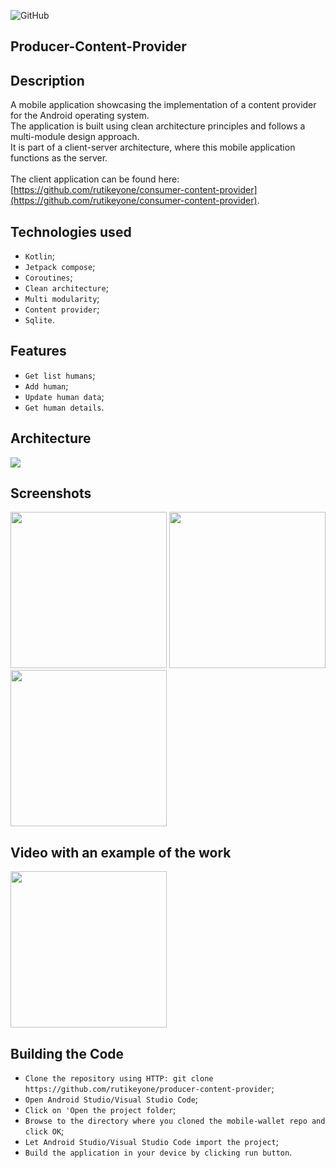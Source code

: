 ![GitHub](https://img.shields.io/github/license/IgorVolochay/Face-recognition?style=flat-square&color=blue) &nbsp;
## Producer-Content-Provider 

## Description

A mobile application showcasing the implementation of a content provider for the Android operating system.
<br>
The application is built using clean architecture principles and follows a multi-module design approach.
<br>
It is part of a client-server architecture, where this mobile application functions as the server.
<br><br>
The client application can be found here: [https://github.com/rutikeyone/consumer-content-provider](https://github.com/rutikeyone/consumer-content-provider).

## Technologies used
* `Kotlin`;
* `Jetpack compose`;
* `Coroutines`;
* `Clean architecture`;
* `Multi modularity`;
* `Content provider`;
* `Sqlite`.

## Features
* `Get list humans`;
* `Add human`;
* `Update human data`;
* `Get human details`.

## Architecture

<p align="start">
  <img src="https://github.com/rutikeyone/producer-content-provider/blob/master/metadata/screenshots/MVI-arhitecture.jpg"/> 
</p>

## Screenshots

<p align="start">
  <img src="https://github.com/rutikeyone/producer-content-provider/blob/master/metadata/screenshots/1.png" width="250"/>
  <img src="https://github.com/rutikeyone/producer-content-provider/blob/master/metadata/screenshots/2.png" width="250"/>
  <img src="https://github.com/rutikeyone/producer-content-provider/blob/master/metadata/screenshots/3.png" width="250"/> 
</p>

## Video with an example of the work

<a href="https://youtube.com/shorts/6aUqL0jpHtQ?feature=share">
  <img src="https://github.com/rutikeyone/producer-content-provider/blob/master/metadata/screenshots/1.png" width="250" />
</a>

## Building the Code

* `Clone the repository using HTTP: git clone https://github.com/rutikeyone/producer-content-provider`;
* `Open Android Studio/Visual Studio Code`;
* `Click on 'Open the project folder`;
* `Browse to the directory where you cloned the mobile-wallet repo and click OK`;
* `Let Android Studio/Visual Studio Code import the project`;
* `Build the application in your device by clicking run button`.


 
